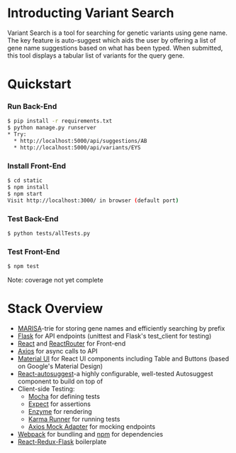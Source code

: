 # Introducting Variant Search #

Variant Search is a tool for searching for genetic variants using gene name. The key feature is auto-suggest which aids the user by offering a list of gene name suggestions based on what has been typed. When submitted, this tool displays a tabular list of variants for the query gene. 

# Quickstart #

### Run Back-End

```sh
$ pip install -r requirements.txt 
$ python manage.py runserver
* Try: 
  * http://localhost:5000/api/suggestions/AB
  * http://localhost:5000/api/variants/EYS
```

### Install Front-End
```sh
$ cd static
$ npm install
$ npm start
Visit http://localhost:3000/ in browser (default port)
```

### Test Back-End

```sh
$ python tests/allTests.py
```

### Test Front-End 

```sh
$ npm test
```

Note: coverage not yet complete

# Stack Overview #

* [MARISA](https://github.com/pytries/marisa-trie)-trie for storing gene names and efficiently searching by prefix
* [Flask](http://flask.pocoo.org/) for API endpoints (unittest and Flask's test_client for testing)
* [React](https://facebook.github.io/react/) and [ReactRouter](https://github.com/ReactTraining/react-router) for Front-end
* [Axios](https://github.com/mzabriskie/axios) for async calls to API 
* [Material UI](http://www.material-ui.com/#/) for React UI components including Table and Buttons (based on Google's Material Design)
* [React-autosuggest](https://github.com/moroshko/react-autosuggest)-a highly configurable, well-tested Autosuggest component to build on top of
* Client-side Testing:
  * [Mocha](https://mochajs.org/) for defining tests
  * [Expect](https://github.com/mjackson/expect) for assertions
  * [Enzyme](https://github.com/airbnb/enzyme) for rendering
  * [Karma Runner](http://karma-runner.github.io/) for running tests
  * [Axios Mock Adapter](https://github.com/ctimmerm/axios-mock-adapter) for mocking endpoints
* [Webpack](https://webpack.github.io/) for bundling and [npm](https://www.npmjs.com/) for dependencies
* [React-Redux-Flask](https://github.com/dternyak/React-Redux-Flask) boilerplate
